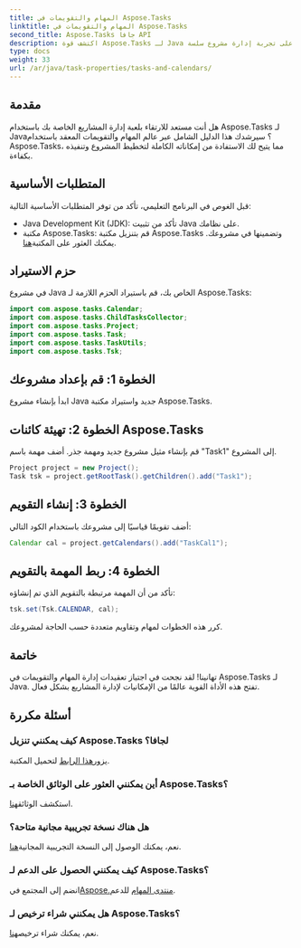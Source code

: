 ```yaml
---
title: المهام والتقويمات في Aspose.Tasks
linktitle: المهام والتقويمات في Aspose.Tasks
second_title: Aspose.Tasks جافا API
description: اكتشف قوة Aspose.Tasks لـ Java في إدارة المهام والتقويمات بكفاءة. قم بالتنزيل الآن للحصول على تجربة إدارة مشروع سلسة!
type: docs
weight: 33
url: /ar/java/task-properties/tasks-and-calendars/
---
```

## مقدمة
هل أنت مستعد للارتقاء بلعبة إدارة المشاريع الخاصة بك باستخدام Aspose.Tasks لـ Java؟ سيرشدك هذا الدليل الشامل عبر عالم المهام والتقويمات المعقد باستخدام Aspose.Tasks، مما يتيح لك الاستفادة من إمكاناته الكاملة لتخطيط المشروع وتنفيذه بكفاءة.
## المتطلبات الأساسية
قبل الغوص في البرنامج التعليمي، تأكد من توفر المتطلبات الأساسية التالية:
- Java Development Kit (JDK): تأكد من تثبيت Java على نظامك.
- مكتبة Aspose.Tasks: قم بتنزيل مكتبة Aspose.Tasks وتضمينها في مشروعك. يمكنك العثور على المكتبة[هنا](https://releases.aspose.com/tasks/java/).
## حزم الاستيراد
في مشروع Java الخاص بك، قم باستيراد الحزم اللازمة لـ Aspose.Tasks:
```java
import com.aspose.tasks.Calendar;
import com.aspose.tasks.ChildTasksCollector;
import com.aspose.tasks.Project;
import com.aspose.tasks.Task;
import com.aspose.tasks.TaskUtils;
import com.aspose.tasks.Tsk;
```
## الخطوة 1: قم بإعداد مشروعك
ابدأ بإنشاء مشروع Java جديد واستيراد مكتبة Aspose.Tasks.
## الخطوة 2: تهيئة كائنات Aspose.Tasks
قم بإنشاء مثيل مشروع جديد ومهمة جذر. أضف مهمة باسم "Task1" إلى المشروع.
```java
Project project = new Project();
Task tsk = project.getRootTask().getChildren().add("Task1");
```
## الخطوة 3: إنشاء التقويم
أضف تقويمًا قياسيًا إلى مشروعك باستخدام الكود التالي:
```java
Calendar cal = project.getCalendars().add("TaskCal1");
```
## الخطوة 4: ربط المهمة بالتقويم
تأكد من أن المهمة مرتبطة بالتقويم الذي تم إنشاؤه:
```java
tsk.set(Tsk.CALENDAR, cal);
```
كرر هذه الخطوات لمهام وتقاويم متعددة حسب الحاجة لمشروعك.
## خاتمة
تهانينا! لقد نجحت في اجتياز تعقيدات إدارة المهام والتقويمات في Aspose.Tasks لـ Java. تفتح هذه الأداة القوية عالمًا من الإمكانيات لإدارة المشاريع بشكل فعال.
## أسئلة مكررة
### كيف يمكنني تنزيل Aspose.Tasks لجافا؟
 يزور[هذا الرابط](https://releases.aspose.com/tasks/java/) لتحميل المكتبة.
### أين يمكنني العثور على الوثائق الخاصة بـ Aspose.Tasks؟
 استكشف الوثائق[هنا](https://reference.aspose.com/tasks/java/).
### هل هناك نسخة تجريبية مجانية متاحة؟
نعم، يمكنك الوصول إلى النسخة التجريبية المجانية[هنا](https://releases.aspose.com/).
### كيف يمكنني الحصول على الدعم لـ Aspose.Tasks؟
 انضم إلى المجتمع في[Aspose.منتدى المهام](https://forum.aspose.com/c/tasks/15) للدعم.
### هل يمكنني شراء ترخيص لـ Aspose.Tasks؟
 نعم، يمكنك شراء ترخيص[هنا](https://purchase.aspose.com/buy).